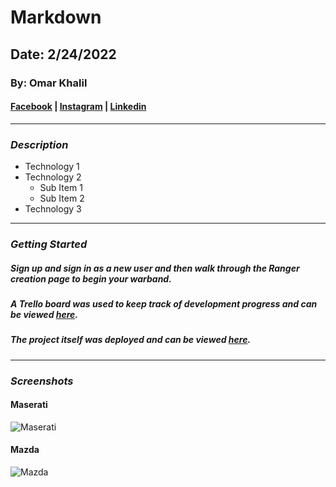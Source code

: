 # Markdown

## Date: 2/24/2022

### By: Omar Khalil


#### [Facebook](https://www.facebook.com/omar.eldagestany/) | [Instagram](https://www.instagram.com/okcurrently/) | [Linkedin](https://www.linkedin.com/in/omar-khalil-326455230/)
***

### ***Description***
* Technology 1
* Technology 2
    * Sub Item 1
    * Sub Item 2
* Technology 3
***

### ***Getting Started*** 

##### Sign up and sign in as a new user and then walk through the Ranger creation page to begin your warband.
##### A Trello board was used to keep track of development progress and can be viewed [here](URL).
##### The project itself was deployed and can be viewed [here](URL).
***

### ***Screenshots***

#### Maserati
![Maserati](https://www.bluwonder.com/wp-content/uploads/2020/04/Maserati-Gran-Cabrio-1.jpg)

#### Mazda
![Mazda](https://performancedrive.com.au/wp-content/uploads/2020/07/2020-Mazda3.jpg)